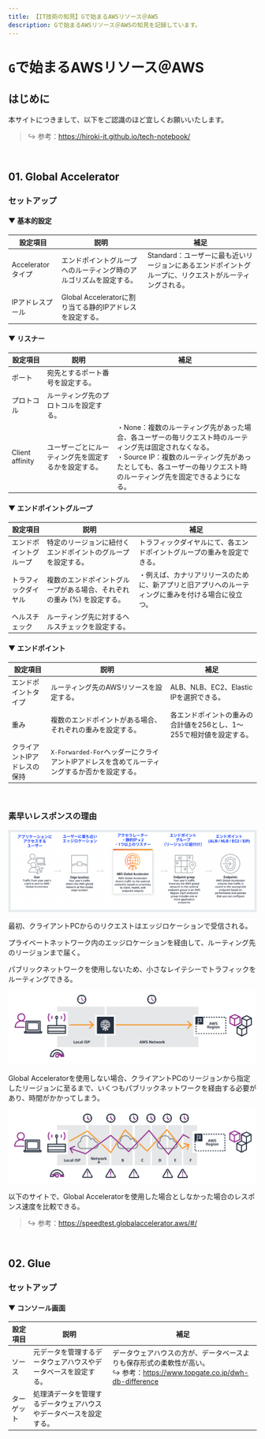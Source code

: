```yaml
---
title: 【IT技術の知見】Gで始まるAWSリソース＠AWS
description: Gで始まるAWSリソース＠AWSの知見を記録しています。
---
```


# ```G```で始まるAWSリソース＠AWS

## はじめに

本サイトにつきまして、以下をご認識のほど宜しくお願いいたします。



> ↪️ 参考：https://hiroki-it.github.io/tech-notebook/

<br>


## 01. Global Accelerator

### セットアップ

#### ▼ 基本的設定

| 設定項目        | 説明                                         | 補足                                                      |
|-----------------|--------------------------------------------|-----------------------------------------------------------|
| Accelerator タイプ | エンドポイントグループへのルーティング時のアルゴリズムを設定する。         | Standard：ユーザーに最も近いリージョンにあるエンドポイントグループに、リクエストがルーティングされる。 |
| IPアドレスプール       | Global Acceleratorに割り当てる静的IPアドレスを設定する。 |                                                           |

#### ▼ リスナー

| 設定項目        | 説明                            | 補足                                                                                                                                          |
|-----------------|-------------------------------|-----------------------------------------------------------------------------------------------------------------------------------------------|
| ポート             | 宛先とするポート番号を設定する。          |                                                                                                                                               |
| プロトコル           | ルーティング先のプロトコルを設定する。          |                                                                                                                                               |
| Client affinity | ユーザーごとにルーティング先を固定するかを設定する。 | ・None：複数のルーティング先があった場合、各ユーザーの毎リクエスト時のルーティング先は固定されなくなる。<br>・Source IP：複数のルーティング先があったとしても、各ユーザーの毎リクエスト時のルーティング先を固定できるようになる。 |

#### ▼ エンドポイントグループ

| 設定項目    | 説明                                          | 補足                                                       |
|-------------|---------------------------------------------|------------------------------------------------------------|
| エンドポイントグループ | 特定のリージョンに紐付くエンドポイントのグループを設定する。          | トラフィックダイヤルにて、各エンドポイントグループの重みを設定できる。                    |
| トラフィックダイヤル  | 複数のエンドポイントグループがある場合、それぞれの重み (%) を設定する。 | ・例えば、カナリアリリースのために、新アプリと旧アプリへのルーティングに重みを付ける場合に役立つ。 |
| ヘルスチェック     | ルーティング先に対するヘルスチェックを設定する。                  |                                                            |

#### ▼ エンドポイント

| 設定項目          | 説明                                                            | 補足                                            |
|-------------------|---------------------------------------------------------------|-------------------------------------------------|
| エンドポイントタイプ        | ルーティング先のAWSリソースを設定する。                                        | ALB、NLB、EC2、Elastic IPを選択できる。                 |
| 重み               | 複数のエンドポイントがある場合、それぞれの重みを設定する。                            | 各エンドポイントの重みの合計値を256とし、1～255で相対値を設定する。 |
| クライアントIPアドレスの保持 | ```X-Forwarded-For```ヘッダーにクライアントIPアドレスを含めてルーティングするか否かを設定する。 |                                                 |

<br>

### 素早いレスポンスの理由

![GlobalAccelerator](https://raw.githubusercontent.com/hiroki-it/tech-notebook-images/master/images/GlobalAccelerator.png)

最初、クライアントPCからのリクエストはエッジロケーションで受信される。

プライベートネットワーク内のエッジロケーションを経由して、ルーティング先のリージョンまで届く。

パブリックネットワークを使用しないため、小さなレイテシーでトラフィックをルーティングできる。



![GlobalAccelerator導入後](https://raw.githubusercontent.com/hiroki-it/tech-notebook-images/master/images/GlobalAccelerator導入後.png)

Global Acceleratorを使用しない場合、クライアントPCのリージョンから指定したリージョンに至るまで、いくつもパブリックネットワークを経由する必要があり、時間がかかってしまう。



![GlobalAccelerator導入前](https://raw.githubusercontent.com/hiroki-it/tech-notebook-images/master/images/GlobalAccelerator導入前.png)

以下のサイトで、Global Acceleratorを使用した場合としなかった場合のレスポンス速度を比較できる。



> ↪️ 参考：https://speedtest.globalaccelerator.aws/#/

<br>

## 02. Glue

### セットアップ

#### ▼ コンソール画面

| 設定項目 | 説明                                     | 補足                                                                                               |
|----------|----------------------------------------|----------------------------------------------------------------------------------------------------|
| ソース      | 元データを管理するデータウェアハウスやデータベースを設定する。     | データウェアハウスの方が、データベースよりも保存形式の柔軟性が高い。<br>↪️ 参考：https://www.topgate.co.jp/dwh-db-difference |
| ターゲット    | 処理済データを管理するデータウェアハウスやデータベースを設定する。 |                                                                                                    |

<br>

